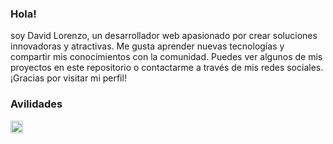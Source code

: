 ### Hola!
soy David Lorenzo, un desarrollador web apasionado por crear soluciones innovadoras y atractivas. Me gusta aprender nuevas tecnologías y compartir mis conocimientos con la comunidad. Puedes ver algunos de mis proyectos en este repositorio o contactarme a través de mis redes sociales. ¡Gracias por visitar mi perfil!

### Avilidades

<img src="https://th.bing.com/th/id/R.502448f2d3bf11cb4fe3d5c76ba700ae?rik=edssChaITNcCow&pid=ImgRaw&r=0" alt="img.error" width="20em" height="20em">

